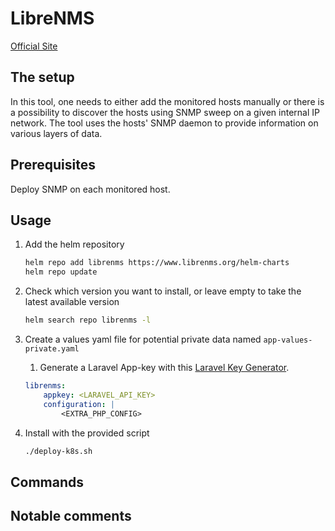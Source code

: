 # LibreNMS

[Official Site](https://www.librenms.org/)

## The setup

In this tool, one needs to either add the monitored hosts manually or there is a possibility to discover the hosts using SNMP sweep on a given internal IP network. The tool uses the hosts' SNMP daemon to provide information on various layers of data. 

## Prerequisites

Deploy SNMP on each monitored host.

## Usage

1. Add the helm repository

    ```bash
    helm repo add librenms https://www.librenms.org/helm-charts
    helm repo update
    ```

2. Check which version you want to install, or leave empty to take the latest available version

    ```bash
    helm search repo librenms -l
    ```

3. Create a values yaml file for potential private data named `app-values-private.yaml`
   1. Generate a Laravel App-key with this [Laravel Key Generator](https://generate-random.org/laravel-key-generator).

    ```yaml
    librenms:
        appkey: <LARAVEL_API_KEY>
        configuration: |
            <EXTRA_PHP_CONFIG>
    ```

4. Install with the provided script

    ```bash
    ./deploy-k8s.sh
    ```

## Commands

## Notable comments
